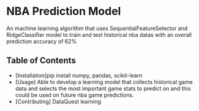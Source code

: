 # NBA Prediction Model

An machine learning algorithm that uses SequentialFeatureSelector and RidgeClassifier model to train and test historical nba datas with an overall prediction accuracy of 62%

## Table of Contents

- [Installation]pip install numpy, pandas, scikit-learn
- [Usage] Able to develop a learning model that collects historical game data and selects the most important game stats to predict on and this could be used on future nba game predictions.
- [Contributing] DataQuest learning 
